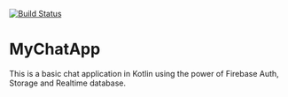 [![Build Status](https://travis-ci.org/gitzblitz/MyChatApp.svg?branch=master)](https://travis-ci.org/gitzblitz/MyChatApp)

# MyChatApp
This is a basic chat application in Kotlin using the power of Firebase Auth, Storage and Realtime database.